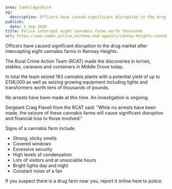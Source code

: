 ```yaml
area: Cambridgeshire
og:
  description: Officers have caused significant disruption to the drug market after intercepting eight cannabis farms in Ramsey Heights.
publish:
  date: 2 Sep 2020
title: Police intercept eight cannabis farms worth thousands
url: https://www.cambs.police.uk/news-and-appeals/ramsey-heights-cannabis
```

Officers have caused significant disruption to the drug market after intercepting eight cannabis farms in Ramsey Heights.

The Rural Crime Action Team (RCAT) made the discoveries in lorries, stables, caravans and containers in Middle Drove today.

In total the team seized 163 cannabis plants with a potential yield of up to £136,000 as well as seizing growing equipment including lights and transformers worth tens of thousands of pounds.

No arrests have been made at this time. An investigation is ongoing.

Sergeant Craig Flavell from the RCAT said: "While no arrests have been made, the seizure of these cannabis farms will cause significant disruption and financial loss to those involved."

Signs of a cannabis farm include

 * Strong, sticky smells
 * Covered windows
 * Excessive security
 * High levels of condensation
 * Lots of visitors and at unsociable hours
 * Bright lights day and night
 * Constant noise of a fan

If you suspect there is a drug farm near you, report it online here to police.
